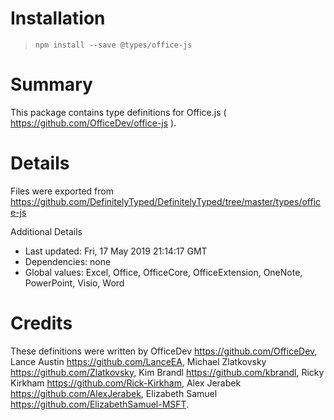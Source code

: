 # Installation
> `npm install --save @types/office-js`

# Summary
This package contains type definitions for Office.js ( https://github.com/OfficeDev/office-js ).

# Details
Files were exported from https://github.com/DefinitelyTyped/DefinitelyTyped/tree/master/types/office-js

Additional Details
 * Last updated: Fri, 17 May 2019 21:14:17 GMT
 * Dependencies: none
 * Global values: Excel, Office, OfficeCore, OfficeExtension, OneNote, PowerPoint, Visio, Word

# Credits
These definitions were written by OfficeDev <https://github.com/OfficeDev>, Lance Austin <https://github.com/LanceEA>, Michael Zlatkovsky <https://github.com/Zlatkovsky>, Kim Brandl <https://github.com/kbrandl>, Ricky Kirkham <https://github.com/Rick-Kirkham>, Alex Jerabek <https://github.com/AlexJerabek>, Elizabeth Samuel <https://github.com/ElizabethSamuel-MSFT>.
